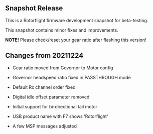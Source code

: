 ## Snapshot Release

This is a Rotorflight firmware development snapshot for beta-testing.

This snapshot contains minor fixes and improvements.

**NOTE!** Please check/reset your gear ratio after flashing this version!

## Changes from 20211224

- Gear ratio moved from Governor to Motor config

- Governor headspeed ratio fixed in PASSTHROUGH mode

- Default Rx channel order fixed

- Digital idle offset parameter removed

- Initial support for bi-directional tail motor

- USB product name with F7 shows 'Rotorflight'

- A few MSP messages adjusted

